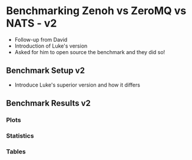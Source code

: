 # Benchmarking Zenoh vs ZeroMQ vs NATS - v2

* Follow-up from David
* Introduction of Luke's version
* Asked for him to open source the benchmark and they did so!

## Benchmark Setup v2

* Introduce Luke's superior version and how it differs

## Benchmark Results v2

### Plots

### Statistics

### Tables

